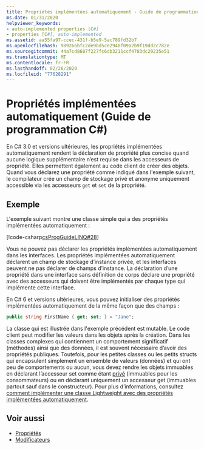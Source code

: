 ```yaml
---
title: Propriétés implémentées automatiquement - Guide de programmation C#
ms.date: 01/31/2020
helpviewer_keywords:
- auto-implemented properties [C#]
- properties [C#], auto-implemented
ms.assetid: aa55fa97-ccec-431f-b5e9-5ac789fd32b7
ms.openlocfilehash: 989266bfc2de9bd5ce2948f09a2b9f19dd2c782e
ms.sourcegitcommit: 44a7cd8687f227fc6db3211ccf4783dc20235e51
ms.translationtype: MT
ms.contentlocale: fr-FR
ms.lasthandoff: 02/26/2020
ms.locfileid: "77628291"
---
```

# <a name="auto-implemented-properties-c-programming-guide"></a>Propriétés implémentées automatiquement (Guide de programmation C#)

En C# 3.0 et versions ultérieures, les propriétés implémentées automatiquement rendent la déclaration de propriété plus concise quand aucune logique supplémentaire n’est requise dans les accesseurs de propriété. Elles permettent également au code client de créer des objets. Quand vous déclarez une propriété comme indiqué dans l'exemple suivant, le compilateur crée un champ de stockage privé et anonyme uniquement accessible via les accesseurs `get` et `set` de la propriété.
  
## <a name="example"></a>Exemple

L'exemple suivant montre une classe simple qui a des propriétés implémentées automatiquement :  

[!code-csharp[csProgGuideLINQ#28](~/samples/snippets/csharp/VS_Snippets_VBCSharp/csProgGuideLINQ/CS/csRef30LangFeatures_2.cs#28)]  

Vous ne pouvez pas déclarer les propriétés implémentées automatiquement dans les interfaces. Les propriétés implémentées automatiquement déclarent un champ de stockage d’instance privée, et les interfaces peuvent ne pas déclarer de champs d’instance. La déclaration d’une propriété dans une interface sans définition de corps déclare une propriété avec des accesseurs qui doivent être implémentés par chaque type qui implémente cette interface.

En C# 6 et versions ultérieures, vous pouvez initialiser des propriétés implémentées automatiquement de la même façon que des champs :  
 
```csharp  
public string FirstName { get; set; } = "Jane";  
```  
 
La classe qui est illustrée dans l'exemple précédent est mutable. Le code client peut modifier les valeurs dans les objets après la création. Dans les classes complexes qui contiennent un comportement significatif (méthodes) ainsi que des données, il est souvent nécessaire d’avoir des propriétés publiques. Toutefois, pour les petites classes ou les petits structs qui encapsulent simplement un ensemble de valeurs (données) et qui ont peu de comportements ou aucun, vous devez rendre les objets immuables en déclarant l’accesseur set comme étant [privé](../../language-reference/keywords/private.md) (immuables pour les consommateurs) ou en déclarant uniquement un accesseur get (immuables partout sauf dans le constructeur).  Pour plus d’informations, consultez [comment implémenter une classe Lightweight avec des propriétés implémentées automatiquement](./how-to-implement-a-lightweight-class-with-auto-implemented-properties.md).

## <a name="see-also"></a>Voir aussi

- [Propriétés](./properties.md)
- [Modificateurs](/dotnet/csharp/language-reference/keywords)
